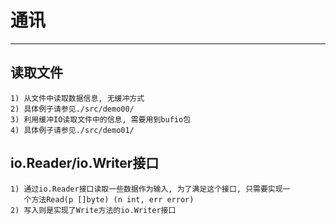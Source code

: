 # **通讯** #
***


## **读取文件** ##
    1) 从文件中读取数据信息, 无缓冲方式
    2) 具体例子请参见./src/demo00/
    3) 利用缓冲IO读取文件中的信息, 需要用到bufio包
    4) 具体例子请参见./src/demo01/



## **io.Reader/io.Writer接口** ##
    1) 通过io.Reader接口读取一些数据作为输入, 为了满足这个接口, 只需要实现一
       个方法Read(p []byte) (n int, err error)
    2) 写入则是实现了Write方法的io.Writer接口
